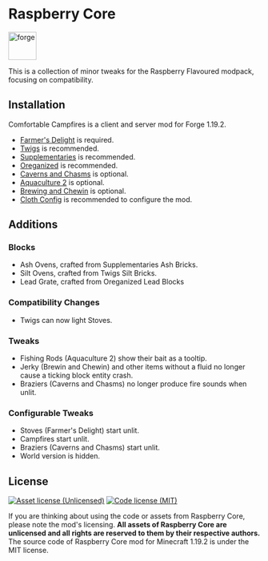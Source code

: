 # Raspberry Core

<a href='https://files.minecraftforge.net'><img alt="forge" height="56" src="https://cdn.jsdelivr.net/npm/@intergrav/devins-badges@3/assets/cozy/supported/forge_vector.svg"></a>

This is a collection of minor tweaks for the Raspberry Flavoured modpack, focusing on compatibility.

## Installation

Comfortable Campfires is a client and server mod for Forge 1.19.2.
- [Farmer's Delight](https://modrinth.com/mod/farmers-delight) is required.
- [Twigs](https://modrinth.com/mod/twigs) is recommended.
- [Supplementaries](https://modrinth.com/mod/supplementaries) is recommended.
- [Oreganized](https://modrinth.com/mod/oreganized) is recommended.
- [Caverns and Chasms](https://modrinth.com/mod/caverns-and-chasms) is optional.
- [Aquaculture 2](https://modrinth.com/mod/aquaculture) is optional.
- [Brewing and Chewin](https://www.curseforge.com/minecraft/mc-mods/brewin-and-chewin) is optional.
- [Cloth Config](https://modrinth.com/mod/cloth-config) is recommended to configure the mod.


## Additions

### Blocks
- Ash Ovens, crafted from Supplementaries Ash Bricks.
- Silt Ovens, crafted from Twigs Silt Bricks.
- Lead Grate, crafted from Oreganized Lead Blocks

### Compatibility Changes
- Twigs can now light Stoves.

### Tweaks
- Fishing Rods (Aquaculture 2) show their bait as a tooltip.
- Jerky (Brewin and Chewin) and other items without a fluid no longer cause a ticking block entity crash.
- Braziers (Caverns and Chasms) no longer produce fire sounds when unlit.

### Configurable Tweaks
- Stoves (Farmer's Delight) start unlit.
- Campfires start unlit.
- Braziers (Caverns and Chasms) start unlit. 
- World version is hidden.

## License
[![Asset license (Unlicensed)](https://img.shields.io/badge/assets%20license-All%20Rights%20Reserved-red.svg?style=flat-square)](https://en.wikipedia.org/wiki/All_rights_reserved)
[![Code license (MIT)](https://img.shields.io/badge/code%20license-MIT-green.svg?style=flat-square)](https://github.com/cassiancc/Raspberry-Core/blob/main/LICENSE.txt)



If you are thinking about using the code or assets from Raspberry Core, please note the mod's licensing. **All assets of Raspberry Core are unlicensed and all rights are reserved to them by their respective authors.** The source code of Raspberry Core mod for Minecraft 1.19.2 is under the MIT license.

